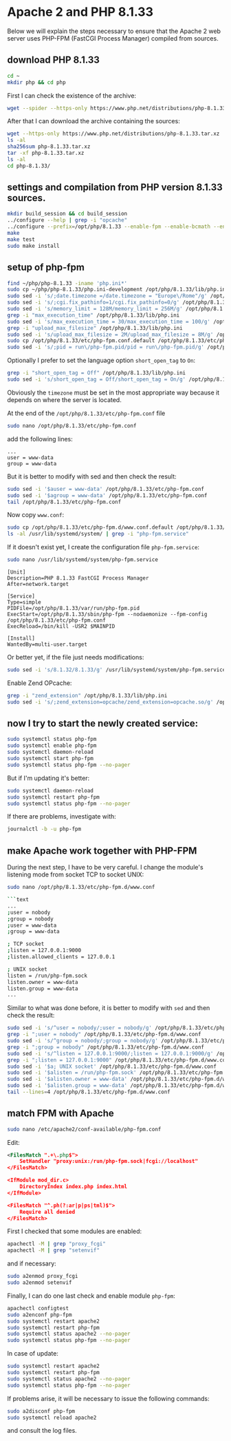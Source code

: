 # Apache 2 and PHP 8.1.33

Below we will explain the steps necessary to ensure that the Apache 2 web server uses PHP-FPM (FastCGI Process Manager) compiled from sources.

## download PHP 8.1.33

```bash
cd ~
mkdir php && cd php
```

First I can check the existence of the archive:

```bash
wget --spider --https-only https://www.php.net/distributions/php-8.1.33.tar.xz
```

After that I can download the archive containing the sources:

```bash
wget --https-only https://www.php.net/distributions/php-8.1.33.tar.xz
ls -al
sha256sum php-8.1.33.tar.xz
tar -xf php-8.1.33.tar.xz
ls -al
cd php-8.1.33/
```

## settings and compilation from PHP version 8.1.33 sources.

```bash
mkdir build_session && cd build_session
../configure --help | grep -i "opcache"
../configure --prefix=/opt/php/8.1.33 --enable-fpm --enable-bcmath --enable-ftp --with-openssl --disable-cgi --enable-mbstring --with-curl --with-mysqli --with-pdo-mysql --enable-intl --with-zlib --with-bz2 --enable-gd --with-jpeg --with-gettext --with-gmp --with-xsl --enable-zts --enable-gcov --enable-debug --with-ffi --with-zip --enable-pcntl
make
make test
sudo make install
```

## setup of php-fpm

```bash
find ~/php/php-8.1.33 -iname 'php.ini*'
sudo cp ~/php/php-8.1.33/php.ini-development /opt/php/8.1.33/lib/php.ini
sudo sed -i 's/;date.timezone =/date.timezone = "Europe\/Rome"/g' /opt/php/8.1.33/lib/php.ini
sudo sed -i 's/;cgi.fix_pathinfo=1/cgi.fix_pathinfo=0/g' /opt/php/8.1.33/lib/php.ini
sudo sed -i 's/memory_limit = 128M/memory_limit = 256M/g' /opt/php/8.1.33/lib/php.ini
grep -i "max_execution_time" /opt/php/8.1.33/lib/php.ini
sudo sed -i 's/max_execution_time = 30/max_execution_time = 100/g' /opt/php/8.1.33/lib/php.ini
grep -i "upload_max_filesize" /opt/php/8.1.33/lib/php.ini
sudo sed -i 's/upload_max_filesize = 2M/upload_max_filesize = 8M/g' /opt/php/8.1.33/lib/php.ini
sudo cp /opt/php/8.1.33/etc/php-fpm.conf.default /opt/php/8.1.33/etc/php-fpm.conf
sudo sed -i 's/;pid = run\/php-fpm.pid/pid = run\/php-fpm.pid/g' /opt/php/8.1.33/etc/php-fpm.conf
```

Optionally I prefer to set the language option `short_open_tag` to `On`:

```bash
grep -i "short_open_tag = Off" /opt/php/8.1.33/lib/php.ini
sudo sed -i 's/short_open_tag = Off/short_open_tag = On/g' /opt/php/8.1.33/lib/php.ini
```

Obviously the `timezone` must be set in the most appropriate way because it depends on where the server is located.

At the end of the `/opt/php/8.1.33/etc/php-fpm.conf` file

```bash
sudo nano /opt/php/8.1.33/etc/php-fpm.conf
```

add the following lines:

```text
...
user = www-data
group = www-data
```

But it is better to modify with sed and then check the result:

```bash
sudo sed -i '$auser = www-data' /opt/php/8.1.33/etc/php-fpm.conf
sudo sed -i '$agroup = www-data' /opt/php/8.1.33/etc/php-fpm.conf
tail /opt/php/8.1.33/etc/php-fpm.conf
```

Now copy `www.conf`:

```bash
sudo cp /opt/php/8.1.33/etc/php-fpm.d/www.conf.default /opt/php/8.1.33/etc/php-fpm.d/www.conf
ls -al /usr/lib/systemd/system/ | grep -i "php-fpm.service"
```

If it doesn't exist yet, I create the configuration file `php-fpm.service`:

```bash
sudo nano /usr/lib/systemd/system/php-fpm.service
```

```text
[Unit]
Description=PHP 8.1.33 FastCGI Process Manager
After=network.target

[Service]
Type=simple
PIDFile=/opt/php/8.1.33/var/run/php-fpm.pid
ExecStart=/opt/php/8.1.33/sbin/php-fpm --nodaemonize --fpm-config /opt/php/8.1.33/etc/php-fpm.conf
ExecReload=/bin/kill -USR2 $MAINPID

[Install]
WantedBy=multi-user.target
```

Or better yet, if the file just needs modifications:

```bash
sudo sed -i 's/8.1.32/8.1.33/g' /usr/lib/systemd/system/php-fpm.service
```

Enable Zend OPcache:

```bash
grep -i "zend_extension" /opt/php/8.1.33/lib/php.ini
sudo sed -i 's/;zend_extension=opcache/zend_extension=opcache.so/g' /opt/php/8.1.33/lib/php.ini
```

## now I try to start the newly created service:

```bash
sudo systemctl status php-fpm
sudo systemctl enable php-fpm
sudo systemctl daemon-reload
sudo systemctl start php-fpm
sudo systemctl status php-fpm --no-pager
```

But if I'm updating it's better:

```bash
sudo systemctl daemon-reload
sudo systemctl restart php-fpm
sudo systemctl status php-fpm --no-pager
```

If there are problems, investigate with:

```bash
journalctl -b -u php-fpm
```

## make Apache work together with PHP-FPM

During the next step, I have to be very careful.
I change the module's listening mode from socket TCP to socket UNIX:

```bash
sudo nano /opt/php/8.1.33/etc/php-fpm.d/www.conf

```text
...
;user = nobody
;group = nobody
;user = www-data
;group = www-data

; TCP socket
;listen = 127.0.0.1:9000
;listen.allowed_clients = 127.0.0.1

; UNIX socket
listen = /run/php-fpm.sock
listen.owner = www-data
listen.group = www-data
...
```

Similar to what was done before, it is better to modify with `sed` and then check the result:

```bash
sudo sed -i 's/^user = nobody/;user = nobody/g' /opt/php/8.1.33/etc/php-fpm.d/www.conf
grep -i ";user = nobody" /opt/php/8.1.33/etc/php-fpm.d/www.conf
sudo sed -i 's/^group = nobody/;group = nobody/g' /opt/php/8.1.33/etc/php-fpm.d/www.conf
grep -i ";group = nobody" /opt/php/8.1.33/etc/php-fpm.d/www.conf
sudo sed -i 's/^listen = 127.0.0.1:9000/;listen = 127.0.0.1:9000/g' /opt/php/8.1.33/etc/php-fpm.d/www.conf
grep -i ";listen = 127.0.0.1:9000" /opt/php/8.1.33/etc/php-fpm.d/www.conf
sudo sed -i '$a; UNIX socket' /opt/php/8.1.33/etc/php-fpm.d/www.conf
sudo sed -i '$alisten = /run/php-fpm.sock' /opt/php/8.1.33/etc/php-fpm.d/www.conf
sudo sed -i '$alisten.owner = www-data' /opt/php/8.1.33/etc/php-fpm.d/www.conf
sudo sed -i '$alisten.group = www-data' /opt/php/8.1.33/etc/php-fpm.d/www.conf
tail --lines=4 /opt/php/8.1.33/etc/php-fpm.d/www.conf
```

## match FPM with Apache

```bash
sudo nano /etc/apache2/conf-available/php-fpm.conf
```

Edit:

```xml
<FilesMatch ".+\.php$">
    SetHandler "proxy:unix:/run/php-fpm.sock|fcgi://localhost"
</FilesMatch>

<IfModule mod_dir.c>
    DirectoryIndex index.php index.html
</IfModule>

<FilesMatch "^.ph(?:ar|p|ps|tml)$">
    Require all denied
</FilesMatch>
```

First I checked that some modules are enabled:

```bash
apachectl -M | grep "proxy_fcgi"
apachectl -M | grep "setenvif"
```

and if necessary:

```bash
sudo a2enmod proxy_fcgi
sudo a2enmod setenvif
```

Finally, I can do one last check and enable module `php-fpm`:

```bash
apachectl configtest
sudo a2enconf php-fpm
sudo systemctl restart apache2
sudo systemctl restart php-fpm
sudo systemctl status apache2 --no-pager
sudo systemctl status php-fpm --no-pager
```

In case of update:

```bash
sudo systemctl restart apache2
sudo systemctl restart php-fpm
sudo systemctl status apache2 --no-pager
sudo systemctl status php-fpm --no-pager
```

If problems arise, it will be necessary to issue the following commands: 

```bash
sudo a2disconf php-fpm
sudo systemctl reload apache2
```

and consult the log files.
